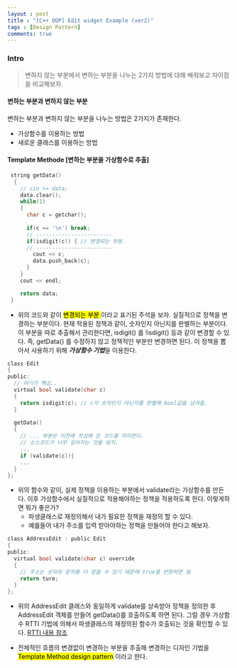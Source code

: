 ```yaml
---
layout : post
title : "[C++ OOP] Edit widget Example (ver2)"
tags : [Design Pattern]
comments: true
---
```

### Intro
> 변하지 않는 부분에서 변하는 부분을 나누는 2가지 방법에 대해 배워보고 차이점을 비교해보자.

#### 변하는 부분과 변하지 않는 부분
변하는 부분과 변하지 않는 부분을 나누는 방법은 2가지가 존재한다.
 - 가상함수를 이용하는 방법
 - 새로운 클래스를 이용하는 방법

#### Template Methode [변하는 부분을 가상함수로 추출]

```c
 string getData()
  {  
    // cin >> data;
    data.clear();
    while(1)
    {
      char c = getchar();
  
      if(c == '\n') break;
      // ------------------------
      if(isdigit(c)) { // 변경되는 부분.
      // ------------------------
        cout << c;
        data.push_back(c);
      }
    }
    cout << endl;

    return data;
 }
```

- 위의 코드와 같이 <mark>변경되는 부분 </mark>이라고 표기된 주석을 보자. 실질적으로 정책을 변경하는 부분이다. 현재 적용된 정책과 같이, 숫자인지 아닌지를 판별하는 부분이다. 이 부분을 따로 추출해서 관리한다면, isdigit() 를 !isdigit() 등과 같이 변경할 수 있다. 즉, getData() 를 수정하지 않고 정책적인 부분만 변경하면 된다. 이 정책을 뽑아서 사용하기 위해 ***가상함수 기법***을 이용한다.

```c
class Edit
{
public:
  // 여기가 핵심..
  virtual bool validate(char c) 
  {
    return isdigit(c); // c가 숫자인지 아닌지를 판별해 bool값을 넘겨줌.
  }
  
  getData()
  {
    // ... 부분은 이전에 작성해 둔 코드를 의미한다. 
    // 소스코드가 너무 길어지는 것을 방지.
    ...
    if (validate(c)){
    ...
  }
};
```

- 위의 함수와 같이, 실제 정책을 이용하는 부분에서 validate라는 가상함수를 만든다. 이후 가상함수에서 실질적으로 적용해야하는 정책을 적용하도록 한다. 이렇게하면 뭐가 좋은가? 
  - 파생클래스로 재정의해서 내가 필요한 정책을 재정의 할 수 있다.
  - 예를들어 내가 주소를 입력 받아야하는 정책을 만들어야 한다고 해보자.

```c
class AddressEdit : public Edit
{
public:
  virtual bool validate(char c) override
  {
    // 주소는 숫자와 문자를 다 받을 수 있기 때문에 true를 반환하면 됨
    return ture;
  }
};
```

- 위의 AddressEdit 클래스와 동일하게 validate를 상속받아 정책을 정의한 후 AddressEdit 객체를 만들어 getData()를 호출하도록 하면 된다. 그럴 경우 가상함수 RTTI 기법에 의해서 파생클래스의 재정의된 함수가 호출되는 것을 확인할 수 있다. [RTTI 내용 참조](https://armkernel.github.io/lec_cpp_1/)

- 전체적인 흐름의 변경없이 변경하는 부분을 추출해 변경하는 디자인 기법을 <mark>Template Method design pattern</mark> 이라고 한다.

#### 
